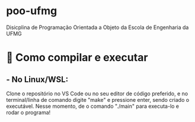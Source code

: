 # poo-ufmg
Disicplina de Programação Orientada a Objeto da Escola de Engenharia da UFMG

# 🚀 Como compilar e executar
## - No Linux/WSL:
Clone o repositório no VS Code ou no seu editor de código preferido, e no terminal/linha de comando digite "make" e pressione enter, sendo criado o executável.
Nesse momento, de o comando "./main" para executa-lo e rodar o programa!
